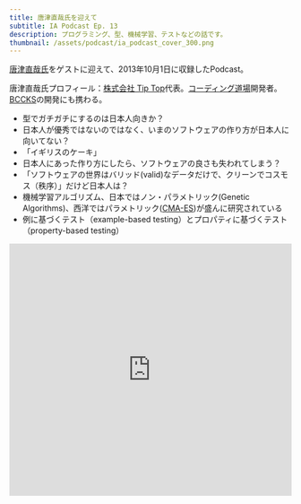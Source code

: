 ```yaml
---
title: 唐津直哉氏を迎えて
subtitle: IA Podcast Ep. 13
description: プログラミング、型、機械学習、テストなどの話です。
thumbnail: /assets/podcast/ia_podcast_cover_300.png
---
```


[唐津直哉氏](https://twitter.com/neko_no_hito)をゲストに迎えて、2013年10月1日に収録したPodcast。

唐津直哉氏プロフィール：[株式会社 Tip Top](http://tip-top.jp/)代表。[コーディング道場](http://www.coding-doujo.jp/)開発者。[BCCKS](http://bccks.jp/)の開発にも携わる。

- 型でガチガチにするのは日本人向きか？
- 日本人が優秀ではないのではなく、いまのソフトウェアの作り方が日本人に向いてない？
- 「イギリスのケーキ」
- 日本人にあった作り方にしたら、ソフトウェアの良さも失われてしまう？
- 「ソフトウェアの世界はバリッド(valid)なデータだけで、クリーンでコスモス（秩序）」だけど日本人は？
- 機械学習アルゴリズム、日本ではノン・パラメトリック(Genetic Algorithms)、西洋ではパラメトリック([CMA-ES](http://en.wikipedia.org/wiki/CMA-ES))が盛んに研究されている
- 例に基づくテスト（example-based testing）とプロパティに基づくテスト（property-based testing）

<iframe width="100%" height="450" scrolling="no" frameborder="no" src="https://w.soundcloud.com/player/?url=https%3A//api.soundcloud.com/tracks/283580770&amp;auto_play=false&amp;hide_related=false&amp;show_comments=true&amp;show_user=true&amp;show_reposts=false&amp;visual=true"></iframe>
